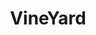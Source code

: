 ---
layout: page
title: VineYard
description: EU H2020
img: /assets/img/vineyard.png
redirect: http://vineyard-h2020.eu/en/
---